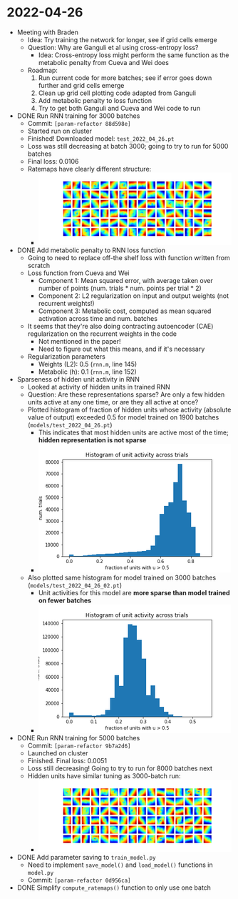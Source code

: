# 2022-04-26

- Meeting with Braden
	- Idea: Try training the network for longer, see if grid cells emerge
	- Question: Why are Ganguli et al using cross-entropy loss?
		- Idea: Cross-entropy loss might perform the same function as the metabolic penalty from Cueva and Wei does
	- Roadmap:
        1. Run current code for more batches; see if error goes down further and grid cells emerge
	    2. Clean up grid cell plotting code adapted from Ganguli 
	    3. Add metabolic penalty to loss function
	    4. Try to get both Ganguli and Cueva and Wei code to run
- DONE Run RNN training for 3000 batches
	- Commit: `[param-refactor 88d598e]`
	- Started run on cluster
	- Finished! Downloaded model: `test_2022_04_26.pt`
	- Loss was still decreasing at batch 3000; going to try to run for 5000 batches
	- Final loss: 0.0106
	- Ratemaps have clearly different structure:
		- ![ratemaps_3000_batches.png](../assets/ratemaps_3000_batches_1651025983656_0.png)
- DONE Add metabolic penalty to RNN loss function
	- Going to need to replace off-the shelf loss with function written from scratch
	- Loss function from Cueva and Wei
		- Component 1: Mean squared error, with average taken over number of points (num. trials * num. points per trial * 2)
		- Component 2: L2 regularization on input and output weights (not recurrent weights!)
		- Component 3: Metabolic cost, computed as mean squared activation across time and num. batches
	- It seems that they're also doing contracting autoencoder (CAE) regularization on the recurrent weights in the code
		- Not mentioned in the paper!
		- Need to figure out what this means, and if it's necessary
	- Regularization parameters
		- Weights (L2): 0.5 (`rnn.m`, line 145)
		- Metabolic (h): 0.1 (`rnn.m`, line 152)
- Sparseness of hidden unit activity in RNN
	- Looked at activity of hidden units in trained RNN
	- Question: Are these representations sparse? Are only a few hidden units active at any one time, or are they all active at once?
	- Plotted histogram of fraction of hidden units whose activity (absolute value of output) exceeded 0.5 for model trained on 1900 batches (`models/test_2022_04_26.pt`)
		- This indicates that most hidden units are active most of the time; **hidden representation is not sparse**
		- ![unit_activity_04_26.png](../assets/unit_activity_04_26_1651003860410_0.png)
	- Also plotted same histogram for model trained on 3000 batches (`models/test_2022_04_26_02.pt`)
		- Unit activities for this model are **more sparse than model trained on fewer batches**
		- ![unit_activity_04_26_02.png](../assets/unit_activity_04_26_02_1651028784313_0.png)
- DONE Run RNN training for 5000 batches
	- Commit: `[param-refactor 9b7a2d6]`
	- Launched on cluster
	- Finished. Final loss: 0.0051
	- Loss still decreasing! Going to try to run for 8000 batches next
	- Hidden units have similar tuning as 3000-batch run:
		- ![unit_activities_04_26_02.png](../assets/unit_activities_04_26_02_1651076634989_0.png)
- DONE Add parameter saving to `train_model.py`
	- Need to implement `save_model()` and `load_model()` functions in `model.py`
	- Commit: `[param-refactor 0d956ca]`
- DONE Simplify `compute_ratemaps()` function to only use one batch
